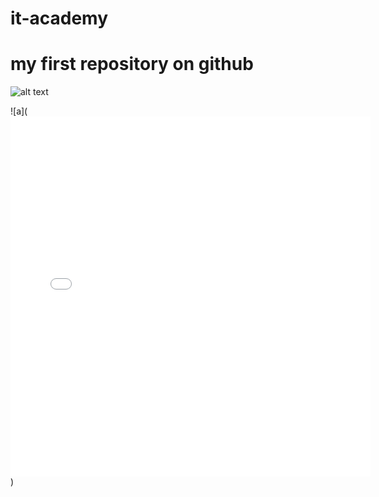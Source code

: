 # it-academy

# my first repository on github

![alt text](https://cdn.i-scmp.com/sites/default/files/styles/768x768/public/d8/images/methode/2019/10/07/ddab9648-e8be-11e9-9e8e-4022fb9638c4_image_hires_183549.JPG?itok=oLslMtUq&v=1570444557)

![a](<iframe src="//gifs.com/embed/Jy0zLD?muted=false" frameborder="0" scrolling="no" width="576px" height="576px" style="-webkit-backface-visibility: hidden;-webkit-transform: scale(1);"></iframe>)
